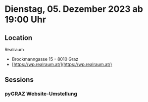 # Dienstag, 05. Dezember 2023 ab 19:00 Uhr

## Location

Realraum

- Brockmanngasse 15  - 8010 Graz 
- [https://wp.realraum.at/](https://wp.realraum.at/)

## Sessions 

### pyGRAZ Website-Umstellung 

